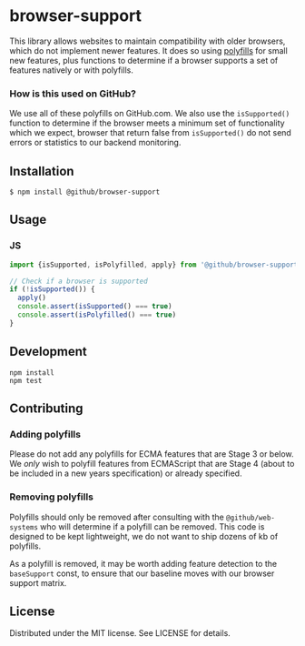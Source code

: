# browser-support

This library allows websites to maintain compatibility with older browsers, which do not implement newer features. It does so using [polyfills](https://developer.mozilla.org/en-US/docs/Glossary/Polyfill) for small new features, plus functions to determine if a browser supports a set of features natively or with polyfills.

### How is this used on GitHub?

We use all of these polyfills on GitHub.com. We also use the `isSupported()` function to determine if the browser meets a minimum set of functionality which we expect, browser that return false from `isSupported()` do not send errors or statistics to our backend monitoring.

## Installation

```
$ npm install @github/browser-support
```

## Usage

### JS

```js
import {isSupported, isPolyfilled, apply} from '@github/browser-support'

// Check if a browser is supported
if (!isSupported()) {
  apply()
  console.assert(isSupported() === true)
  console.assert(isPolyfilled() === true)
}
```

## Development

```
npm install
npm test
```

## Contributing

### Adding polyfills

Please do not add any polyfills for ECMA features that are Stage 3 or below. We _only_ wish to polyfill features from ECMAScript that are Stage 4 (about to be included in a new years specification) or already specified.

### Removing polyfills

Polyfills should only be removed after consulting with the `@github/web-systems` who will determine if a polyfill can be removed. This code is designed to be kept lightweight, we do not want to ship dozens of kb of polyfills.

As a polyfill is removed, it may be worth adding feature detection to the `baseSupport` const, to ensure that our baseline moves with our browser support matrix.

## License

Distributed under the MIT license. See LICENSE for details.
